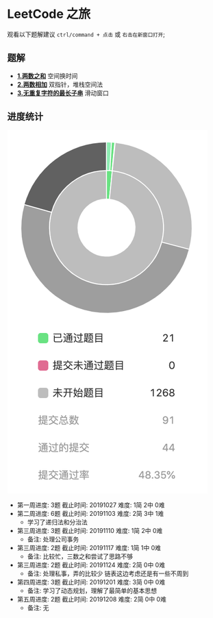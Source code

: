 # LeetCode 之旅

观看以下题解建议 ```ctrl/command + 点击``` 或 ```右击在新窗口打开```;

## 题解
- [**1.两数之和**](https://xiaoranzife.com/guide/arithmetic/1.TwoSum.html) 空间换时间
- [**2.两数相加**](https://xiaoranzife.com/guide/arithmetic/2.AddTwoNumbers.html) 双指针，堆栈空间法
- [**3.无重复字符的最长子串**](https://xiaoranzife.com/guide/arithmetic/3.lengthOfLongestSubstring.html) 滑动窗口

## 进度统计
![进度](./20191208.png)

- 第一周进度: 3题 截止时间: 20191027 难度: 1简 2中 0难
- 第二周进度: 6题 截止时间: 20191103 难度: 2简 3中 1难
    + 学习了递归法和分治法
- 第三周进度: 3题 截止时间: 20191110 难度: 1简 2中 0难
    + 备注: 处理公司事务
- 第三周进度: 2题 截止时间: 20191117 难度: 1简 1中 0难
    + 备注: 比较忙，三数之和尝试了思路不够
- 第三周进度: 2题 截止时间: 20191124 难度: 2简 0中 0难
    + 备注: 处理私事，弄的比较少 链表这边考虑还是有一些不周到
- 第四周进度: 3题 截止时间: 20191201 难度: 3简 0中 0难
    + 备注: 学习了动态规划，理解了最简单的基本思想
- 第五周进度: 2题 截止时间: 20191208 难度: 2简 0中 0难
    + 备注: 无
